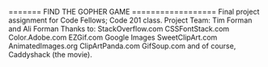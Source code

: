 ======= FIND THE GOPHER GAME ==================
Final project assignment for Code Fellows; Code 201 class.
Project Team: Tim Forman and Ali Forman
Thanks to:
  StackOverflow.com
  CSSFontStack.com
  Color.Adobe.com
  EZGif.com
  Google Images
  SweetClipArt.com
  AnimatedImages.org
  ClipArtPanda.com
  GifSoup.com
  and of course, Caddyshack (the movie).
